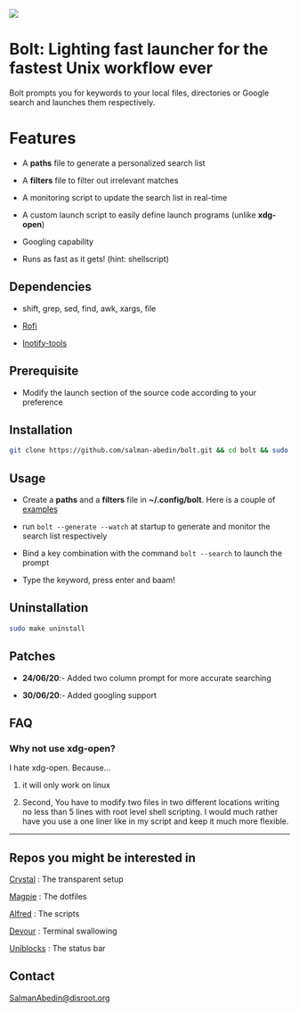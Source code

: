 ![](preview/bolt.gif)

# Bolt: Lighting fast launcher for the fastest Unix workflow ever

Bolt prompts you for keywords to your local files, directories or Google search and launches them respectively.

# Features

-  A **paths** file to generate a personalized search list

-  A **filters** file to filter out irrelevant matches

-  A monitoring script to update the search list in real-time

-  A custom launch script to easily define launch programs (unlike **xdg-open**)

-  Googling capability

-  Runs as fast as it gets! (hint: shellscript)

## Dependencies

-  shift, grep, sed, find, awk, xargs, file

-  [Rofi](https://github.com/davatorium/rofi)

-  [Inotify-tools](https://github.com/inotify-tools/inotify-tools)

## Prerequisite

-  Modify the launch section of the source code according to your preference

## Installation

```sh
git clone https://github.com/salman-abedin/bolt.git && cd bolt && sudo make install
```

## Usage

-  Create a **paths** and a **filters** file in **~/.config/bolt**.
   Here is a couple of [examples](https://github.com/salman-abedin/bolt/tree/master/example_config)

-  run `bolt --generate --watch` at startup to generate and monitor the search list respectively

-  Bind a key combination with the command `bolt --search` to launch the prompt

-  Type the keyword, press enter and baam!

## Uninstallation

```sh
sudo make uninstall
```

## Patches

-  **24/06/20**:- Added two column prompt for more accurate searching

-  **30/06/20**:- Added googling support

## FAQ

### Why not use xdg-open?

I hate xdg-open. Because...

1. it will only work on linux

2. Second, You have to modify two files in two different locations writing no less than 5 lines with root level shell scripting.
   I would much rather have you use a one liner like in my script and keep it much more flexible.

---

## Repos you might be interested in

[Crystal](https://github.com/salman-abedin/crystal)
: The transparent setup

[Magpie](https://github.com/salman-abedin/magpie)
: The dotfiles

[Alfred](https://github.com/salman-abedin/alfred)
: The scripts

[Devour](https://github.com/salman-abedin/devour)
: Terminal swallowing

[Uniblocks](https://github.com/salman-abedin/uniblocks)
: The status bar

## Contact

SalmanAbedin@disroot.org
